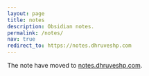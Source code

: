 ```yaml
---
layout: page
title: notes
description: Obsidian notes.
permalink: /notes/
nav: true
redirect_to: https://notes.dhruveshp.com
---
```


The note have moved to [notes.dhruveshp.com](https://notes.dhruveshp.com).